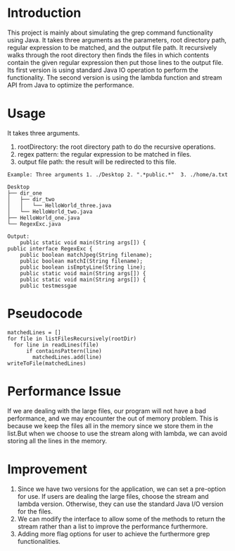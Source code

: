 # Introduction
This project is mainly about simulating the grep command functionality using Java. It takes three arguments as the parameters, root directory path, regular expression to be matched, and the output file path. It recursively walks through the root directory then finds the files in which contents contain the given regular expression then put those lines to the output file. Its first version is using standard Java IO operation to perform the functionality. The second version is using the lambda function and stream API from Java to optimize the performance.


# Usage
It takes three arguments.
1. rootDirectory: the root directory path to do the recursive operations.
2. regex pattern: the regular expression to be matched in files.
3. output file path: the result will be redirected to this file.
```
Example: Three arguments 1. ./Desktop 2. ".*public.*"  3. ./home/a.txt

Desktop
├── dir_one
│   ├── dir_two
│   │   └── HelloWorld_three.java
│   └── HelloWorld_two.java
├── HelloWorld_one.java
└── RegexExc.java

Output:
    public static void main(String args[]) {
public interface RegexExc {
    public boolean matchJpeg(String filename);
    public boolean matchI(String filename);
    public boolean isEmptyLine(String line);
    public static void main(String args[]) {
    public static void main(String args[]) {
	public testmessgae
```

# Pseudocode
```
matchedLines = []
for file in listFilesRecursively(rootDir)
  for line in readLines(file)
      if containsPattern(line)
        matchedLines.add(line)
writeToFile(matchedLines)
```

# Performance Issue
If we are dealing with the large files, our program will not have a bad performance, and we may encounter the out of memory problem. This is because we keep the files all in the memory since we store them in the list.But when we choose to use the stream along with lambda, we can avoid storing all the lines in the memory.

# Improvement
1. Since we have two versions for the application, we can set a pre-option for use. If users are dealing the large files, choose the stream and lambda version. Otherwise, they can use the standard Java I/O version for the files.
2. We can modify the interface to allow some of the methods to return the stream rather than a list to improve the performance furthermore.
3. Adding more flag options for user to achieve the furthermore grep functionalities.